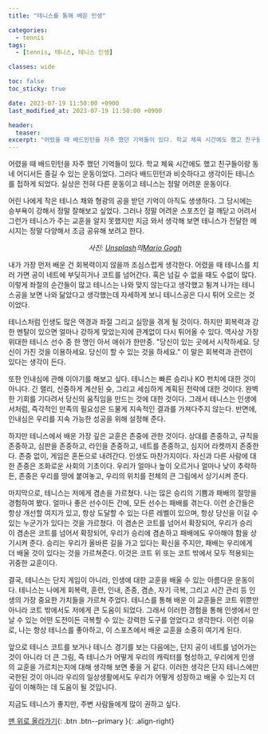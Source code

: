 ```yaml
---
title: "테니스를 통해 배운 인생"

categories:
  - tennis
tags:
  - [tennis, 테니스, 테니스 인생]

classes: wide

toc: false
toc_sticky: true

date: 2023-07-19 11:50:00 +0900
last_modified_at: 2023-07-19 11:50:00 +0900

header:
  teaser:
excerpt: "어렸을 때 배드민턴을 자주 했던 기억들이 있다. 학교 체육 시간에도 했고 친구들이랑 동네 어디서든 즐길 수 있는 운동이었다....."
---
```

어렸을 때 배드민턴을 자주 했던 기억들이 있다. 학교 체육 시간에도 했고 친구들이랑 동네 어디서든 즐길 수 있는 운동이었다. 그러다 배드민턴과 비슷하다고 생각이든 테니스를 접하게 되었다. 실상은 전혀 다른 운동이고 테니스는 정말 어려운 운동이다.

어린 나에게 작은 테니스 채와 형광의 공을 받던 기억이 아직도 생생하다. 그 당시에는 승부욕이 강해서 정말 잘해보고 싶었다. 그러나 정말 어려운 스포츠인 걸 깨닫고 어려서 그런가 테니스가 주는 교훈을 알지 못했지만 지금 와서 생각해 보면 테니스가 전달한 메시지는 정말 다양해서 조금 공유해 보려고 한다.

<p style="text-align: center;">
  <img src="https://drive.google.com/uc?export=download&id=1sRY-pZdQgJN-aWtkFWB-RUnt3ja2ROtH" alt>
  <em>사진: <a href="https://unsplash.com/ko/s/%EC%82%AC%EC%A7%84/%ED%85%8C%EB%8B%88%EC%8A%A4?utm_source=unsplash&utm_medium=referral&utm_content=creditCopyText">Unsplash</a>의<a href="https://unsplash.com/@mariogogh?utm_source=unsplash&utm_medium=referral&utm_content=creditCopyText">Mario Gogh</a>
  </em>
</p>

내가 가장 먼저 배운 건 회복력이지 않을까 조심스럽게 생각한다. 어렸을 때 테니스를 치러 가면 공이 네트에 부딪히거나 코트를 넘어간다. 혹은 넘길 수 없을 때도 수없이 많다. 이렇게 좌절의 순간들이 많고 테니스는 나와 맞지 않는다고 생각했고 튕겨 나가는 테니스공을 보면 나와 닮았다고 생각했는데 자세하게 보니 테니스공은 다시 튀어 오르는 것이었다.

테니스처럼 인생도 많은 역경과 좌절 그리고 실망을 겪게 될 것이다. 하지만 회복력과 강한 멘탈이 있으면 얼마나 강하게 맞았는지에 관계없이 다시 튀어올 수 있다. 역사상 가장 위대한 테니스 선수 중 한 명인 아서 애쉬가 한만중. "당신이 있는 곳에서 시작하세요. 당신이 가진 것을 이용하세요. 당신이 할 수 있는 것을 하세요." 이 말은 회복력과 관련이 있다는 생각이 든다.

또한 인내심에 관해 이야기를 해보고 싶다. 테니스는 빠른 승리나 KO 펀치에 대한 것이 아니다. 긴 랠리, 신중하게 계산된 슛, 그리고 세심하게 계획된 전략에 대한 것이다. 완벽한 기회를 기다려서 당신의 움직임을 만드는 것에 대한 것이다. 그래서 테니스는 인생에서처럼, 즉각적인 만족의 필요성은 드물게 지속적인 결과를 가져다주지 않는다. 반면에, 인내심은 우리를 지속 가능한 성공을 위해 설정해 준다.

하지만 테니스에서 배운 가장 깊은 교훈은 존중에 관한 것이다. 상대를 존중하고, 규칙을 존중하고, 심판을 존중하고, 라인을 존중하고, 네트를 존중하고, 심지어 라켓까지 존중한다. 존중 없이, 게임은 혼돈으로 내려간다. 인생도 마찬가지이다. 자신과 다른 사람에 대한 존중은 조화로운 사회의 기초이다. 우리가 얼마나 높이 오르거나 얼마나 낮이 추락하든, 존중은 우리를 땅에 붙여놓고, 우리의 위치를 전체의 큰 그림에서 상기시켜 준다.

마지막으로, 테니스는 저에게 겸손을 가르쳤다. 나는 많은 승리의 기쁨과 패배의 절망을 경험하여 봤다. 얼마나 좋은 선수이든 간에, 모든 선수는 패배를 겪는다. 이런 순간들은 항상 개선할 여지가 있고, 항상 도달할 수 있는 다른 레벨이 있으며, 항상 당신을 이길 수 있는 누군가가 있다는 것을 가르쳤다. 이 겸손은 코트를 넘어서 확장되어, 우리가 승리 이 겸손은 코트를 넘어서 확장되어, 우리가 승리에 겸손하고 패배에도 우아해야 함을 상기시켜 준다. 승리는 우리가 올바른 길을 가고 있다는 확신을 주지만, 패배는 우리에게 더 배울 것이 있다는 것을 가르쳐준다. 이것은 코트 위 또는 코트 밖에서 모두 적용되는 귀중한 교훈이다.

결국, 테니스는 단지 게임이 아니라, 인생에 대한 교훈을 배울 수 있는 아름다운 운동이다. 테니스는 나에게 회복력, 훈련, 인내, 존중, 겸손, 자기 극복, 그리고 시간 관리 등 인생의 가장 중요한 가치들을 가르쳐 주었다. 테니스를 통해 배운 이 교훈들은 코트 위뿐만 아니라 코트 밖에서도 저에게 큰 도움이 되었다. 그래서 이러한 경험을 통해 인생에서 만날 수 있는 어떤 도전이든 극복할 수 있는 강력한 도구를 얻었다고 생각한다. 이런 이유로, 나는 항상 테니스를 좋아하고, 이 스포츠에서 배운 교훈을 소중히 여기게 된다.

앞으로 테니스 코트를 보거나 테니스 경기를 보는 다음에는, 단지 공이 네트를 넘어가는 것이 아니라 더 큰 그림, 즉 테니스가 어떻게 우리의 캐릭터를 형성하고, 우리에게 인생의 교훈을 가르치는지에 대해 생각해 보면 좋을 거 같다. 이러한 생각은 단지 테니스에만 국한된 것이 아니라 우리의 일상생활에서도 우리가 어떻게 성장하고 배울 수 있는지 더 깊이 이해하는 데 도움이 될 것입니다.

지금도 테니스가 좋지만, 주변 사람들에게 많이 권하고 싶다.

[맨 위로 올라가기](#){: .btn .btn--primary }{: .align-right}
